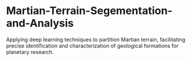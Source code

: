 # Martian-Terrain-Segementation-and-Analysis
Applying deep learning techniques to partition Martian terrain, facilitating precise identification and characterization of geological formations for planetary research.
